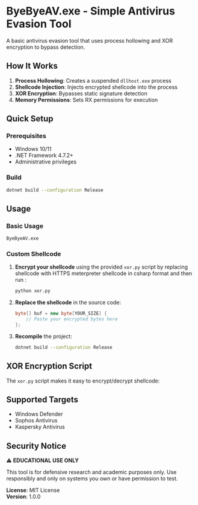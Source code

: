 # ByeByeAV.exe - Simple Antivirus Evasion Tool

A basic antivirus evasion tool that uses process hollowing and XOR encryption to bypass detection.

## How It Works

1. **Process Hollowing**: Creates a suspended `dllhost.exe` process
2. **Shellcode Injection**: Injects encrypted shellcode into the process
3. **XOR Encryption**: Bypasses static signature detection
4. **Memory Permissions**: Sets RX permissions for execution

## Quick Setup

### Prerequisites
- Windows 10/11
- .NET Framework 4.7.2+
- Administrative privileges

### Build
```bash
dotnet build --configuration Release
```

## Usage

### Basic Usage
```bash
ByeByeAV.exe
```

### Custom Shellcode
1. **Encrypt your shellcode** using the provided `xor.py` script by replacing shellcode with HTTPS meterpreter shellcode in csharp format and then run :
   ```bash
   python xor.py
   ```

2. **Replace the shellcode** in the source code:
   ```csharp
   byte[] buf = new byte[YOUR_SIZE] {
       // Paste your encrypted bytes here
   };
   ```

3. **Recompile** the project:
   ```bash
   dotnet build --configuration Release
   ```

## XOR Encryption Script

The `xor.py` script makes it easy to encrypt/decrypt shellcode:

## Supported Targets
- Windows Defender
- Sophos Antivirus
- Kaspersky Antivirus

## Security Notice

⚠️ **EDUCATIONAL USE ONLY**

This tool is for defensive research and academic purposes only. Use responsibly and only on systems you own or have permission to test.

**License**: MIT License  
**Version**: 1.0.0 